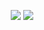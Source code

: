 <p align="center">
  <img src="https://github-readme-stats.vercel.app/api?username=Unam3dd&theme=great-gatsby&show_icons=true">
  <img src="https://github-readme-stats.vercel.app/api/top-langs/?username=Unam3dd&theme=great-gatsby&layout=compact">
</p>
